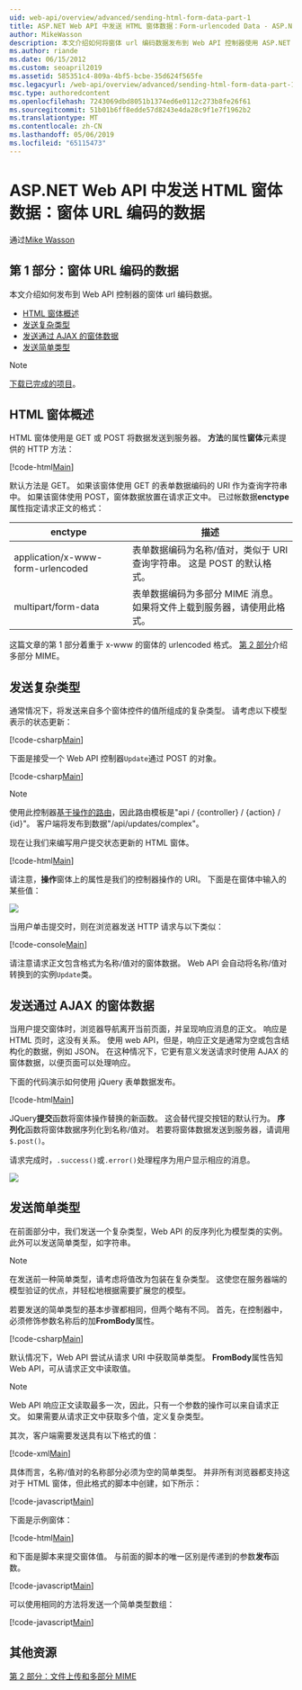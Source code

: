 ```yaml
---
uid: web-api/overview/advanced/sending-html-form-data-part-1
title: ASP.NET Web API 中发送 HTML 窗体数据：Form-urlencoded Data - ASP.NET 4.x
author: MikeWasson
description: 本文介绍如何将窗体 url 编码数据发布到 Web API 控制器使用 ASP.NET 4.x
ms.author: riande
ms.date: 06/15/2012
ms.custom: seoapril2019
ms.assetid: 585351c4-809a-4bf5-bcbe-35d624f565fe
msc.legacyurl: /web-api/overview/advanced/sending-html-form-data-part-1
msc.type: authoredcontent
ms.openlocfilehash: 7243069dbd8051b1374ed6e0112c273b8fe26f61
ms.sourcegitcommit: 51b01b6ff8edde57d8243e4da28c9f1e7f1962b2
ms.translationtype: MT
ms.contentlocale: zh-CN
ms.lasthandoff: 05/06/2019
ms.locfileid: "65115473"
---
```

# <a name="sending-html-form-data-in-aspnet-web-api-form-urlencoded-data"></a>ASP.NET Web API 中发送 HTML 窗体数据：窗体 URL 编码的数据

通过[Mike Wasson](https://github.com/MikeWasson)

## <a name="part-1-form-urlencoded-data"></a>第 1 部分：窗体 URL 编码的数据

本文介绍如何发布到 Web API 控制器的窗体 url 编码数据。

- [HTML 窗体概述](#overview_of_html_forms)
- [发送复杂类型](#sending_complex_types)
- [发送通过 AJAX 的窗体数据](#sending_form_data_via_ajax)
- [发送简单类型](#sending_simple_types)

> [!NOTE]
> [下载已完成的项目](https://code.msdn.microsoft.com/ASPNET-Web-API-Sending-a6f9d007)。

<a id="overview_of_html_forms"></a>
## <a name="overview-of-html-forms"></a>HTML 窗体概述

HTML 窗体使用是 GET 或 POST 将数据发送到服务器。 **方法**的属性**窗体**元素提供的 HTTP 方法：

[!code-html[Main](sending-html-form-data-part-1/samples/sample1.html)]

默认方法是 GET。 如果该窗体使用 GET 的表单数据编码的 URI 作为查询字符串中。 如果该窗体使用 POST，窗体数据放置在请求正文中。 已过帐数据**enctype**属性指定请求正文的格式：

| enctype | 描述 |
| --- | --- |
| application/x-www-form-urlencoded | 表单数据编码为名称/值对，类似于 URI 查询字符串。 这是 POST 的默认格式。 |
| multipart/form-data | 表单数据编码为多部分 MIME 消息。 如果将文件上载到服务器，请使用此格式。 |

这篇文章的第 1 部分着重于 x-www 的窗体的 urlencoded 格式。 [第 2 部分](sending-html-form-data-part-2.md)介绍多部分 MIME。

<a id="sending_complex_types"></a>
## <a name="sending-complex-types"></a>发送复杂类型

通常情况下，将发送来自多个窗体控件的值所组成的复杂类型。 请考虑以下模型表示的状态更新：

[!code-csharp[Main](sending-html-form-data-part-1/samples/sample2.cs)]

下面是接受一个 Web API 控制器`Update`通过 POST 的对象。

[!code-csharp[Main](sending-html-form-data-part-1/samples/sample3.cs)]

> [!NOTE]
> 使用此控制器[基于操作的路由](../web-api-routing-and-actions/routing-in-aspnet-web-api.md#routing_by_action_name)，因此路由模板是&quot;api / {controller} / {action} / {id}&quot;。 客户端将发布到数据&quot;/api/updates/complex&quot;。

现在让我们来编写用户提交状态更新的 HTML 窗体。

[!code-html[Main](sending-html-form-data-part-1/samples/sample4.html)]

请注意，**操作**窗体上的属性是我们的控制器操作的 URI。 下面是在窗体中输入的某些值：

![](sending-html-form-data-part-1/_static/image1.png)

当用户单击提交时，则在浏览器发送 HTTP 请求与以下类似：

[!code-console[Main](sending-html-form-data-part-1/samples/sample5.cmd)]

请注意请求正文包含格式为名称/值对的窗体数据。 Web API 会自动将名称/值对转换到的实例`Update`类。

<a id="sending_form_data_via_ajax"></a>
## <a name="sending-form-data-via-ajax"></a>发送通过 AJAX 的窗体数据

当用户提交窗体时，浏览器导航离开当前页面，并呈现响应消息的正文。 响应是 HTML 页时，这没有关系。 使用 web API，但是，响应正文是通常为空或包含结构化的数据，例如 JSON。 在这种情况下，它更有意义发送请求时使用 AJAX 的窗体数据，以便页面可以处理响应。

下面的代码演示如何使用 jQuery 表单数据发布。

[!code-html[Main](sending-html-form-data-part-1/samples/sample6.html)]

JQuery**提交**函数将窗体操作替换的新函数。 这会替代提交按钮的默认行为。 **序列化**函数将窗体数据序列化到名称/值对。 若要将窗体数据发送到服务器，请调用`$.post()`。

请求完成时，`.success()`或`.error()`处理程序为用户显示相应的消息。

![](sending-html-form-data-part-1/_static/image2.png)

<a id="sending_simple_types"></a>
## <a name="sending-simple-types"></a>发送简单类型

在前面部分中，我们发送一个复杂类型，Web API 的反序列化为模型类的实例。 此外可以发送简单类型，如字符串。

> [!NOTE]
> 在发送前一种简单类型，请考虑将值改为包装在复杂类型。 这使您在服务器端的模型验证的优点，并轻松地根据需要扩展您的模型。

若要发送的简单类型的基本步骤都相同，但两个略有不同。 首先，在控制器中，必须修饰参数名称后的加**FromBody**属性。

[!code-csharp[Main](sending-html-form-data-part-1/samples/sample7.cs?highlight=3)]

默认情况下，Web API 尝试从请求 URI 中获取简单类型。 **FromBody**属性告知 Web API，可从请求正文中读取值。

> [!NOTE]
> Web API 响应正文读取最多一次，因此，只有一个参数的操作可以来自请求正文。 如果需要从请求正文中获取多个值，定义复杂类型。

其次，客户端需要发送具有以下格式的值：

[!code-xml[Main](sending-html-form-data-part-1/samples/sample8.xml)]

具体而言，名称/值对的名称部分必须为空的简单类型。 并非所有浏览器都支持这对于 HTML 窗体，但此格式的脚本中创建，如下所示：

[!code-javascript[Main](sending-html-form-data-part-1/samples/sample9.js)]

下面是示例窗体：

[!code-html[Main](sending-html-form-data-part-1/samples/sample10.html)]

和下面是脚本来提交窗体值。 与前面的脚本的唯一区别是传递到的参数**发布**函数。

[!code-javascript[Main](sending-html-form-data-part-1/samples/sample11.js?highlight=2)]

可以使用相同的方法将发送一个简单类型数组：

[!code-javascript[Main](sending-html-form-data-part-1/samples/sample12.js)]

## <a name="additional-resources"></a>其他资源

[第 2 部分：文件上传和多部分 MIME](sending-html-form-data-part-2.md)
